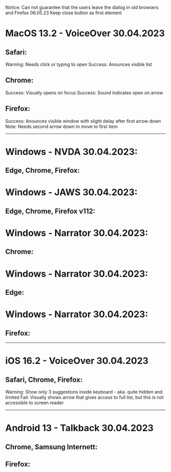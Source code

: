 Notice: Can not guarantee that the users leave the dialog in old browsers and Firefox 06.05.23
Keep close button as first element

# MacOS 13.2 - VoiceOver 30.04.2023

## Safari:
Warning: Needs click or typing to open
Success: Anounces visible list

## Chrome:
Success: Visually opens on focus
Success: Sound indicates open on arrow

## Firefox:
Success: Anounces visible window with slight delay after first arrow down
Note: Needs second arrow down to move to first item

------------------

# Windows - NVDA 30.04.2023:
## Edge, Chrome, Firefox:


# Windows - JAWS 30.04.2023:
## Edge, Chrome, Firefox v112:

# Windows - Narrator 30.04.2023:
## Chrome:

# Windows - Narrator 30.04.2023:
## Edge:

# Windows - Narrator 30.04.2023:
## Firefox:

------------------

# iOS 16.2 - VoiceOver 30.04.2023
## Safari, Chrome, Firefox:
Warning: Show only 3 suggestions inside keyboard - aka. quite hidden and limited
Fail: Visually shows arrow that gives access to full list, but this is not accessible to screen reader

------------------

# Android 13 - Talkback 30.04.2023
## Chrome, Samsung Internett:

## Firefox: